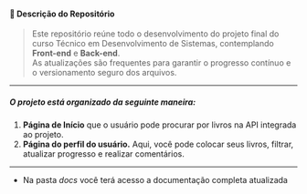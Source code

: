 #### 📂 Descrição do Repositório

> Este repositório reúne todo o desenvolvimento do projeto final do curso Técnico em Desenvolvimento de Sistemas, contemplando **Front-end** e **Back-end**.  
As atualizações são frequentes para garantir o progresso contínuo e o versionamento seguro dos arquivos.

---
##### O projeto está organizado da seguinte maneira: 

1. **Página de Início** que o usuário pode procurar por livros na API integrada ao projeto.
2. **Página do perfil do usuário.** Aqui, você pode colocar seus livros, filtrar, atualizar progresso e realizar comentários.

---

- Na pasta *docs* você terá acesso a documentação completa atualizada